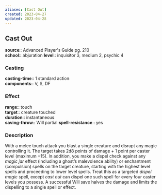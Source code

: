 ```yaml
---
aliases: [Cast Out]
created: 2023-04-27
updated: 2023-04-28
---
```


## Cast Out

**source**:: Advanced Player's Guide pg. 210  
**school**:: abjuration
**level**:: inquisitor 3, medium 2, psychic 4

### Casting

**casting-time**:: 1 standard action  
**components**:: V, S, DF

### Effect

**range**:: touch  
**target**:: creature touched  
**duration**:: instantaneous  
**saving-throw**:: Will partial
**spell-resistance**:: yes

### Description

With a melee touch attack you blast a single creature and disrupt any magic controlling it. The target takes 2d8 points of damage + 1 point per caster level (maximum +15). In addition, you make a dispel check against any *magic jar* effect (including a ghost’s malevolence ability) or enchantment (compulsion) spells on the target creature, starting with the highest level spells and proceeding to lower level spells. Treat this as a targeted *dispel magic* spell, except *cast out* can dispel one such spell for every four caster levels you possess. A successful Will save halves the damage and limits the dispelling to a single spell or effect.
